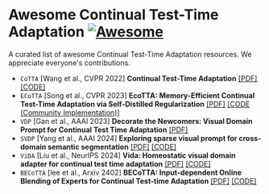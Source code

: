 # Awesome Continual Test-Time Adaptation [![Awesome](https://awesome.re/badge.svg)](https://awesome.re)

A curated list of awesome Continual Test-Time Adaptation resources. We appreciate everyone's contributions.


- `CoTTA` [Wang et al., CVPR 2022] **Continual Test-Time Adaptation** [[PDF]](https://arxiv.org/abs/2203.13591)  [[CODE]](https://github.com/qinenergy/cotta)
- `ECoTTA` [Song et al., CVPR 2023] **EcoTTA: Memory-Efficient Continual Test-Time Adaptation via Self-Distilled Regularization** [[PDF]](https://openaccess.thecvf.com/content/CVPR2023/html/Song_EcoTTA_Memory-Efficient_Continual_Test-Time_Adaptation_via_Self-Distilled_Regularization_CVPR_2023_paper.html)  [[CODE (Community Implementation)]](https://github.com/Lily-Le/EcoTTA)
- `VDP` [Gan et al., AAAI 2023] **Decorate the Newcomers: Visual Domain Prompt for Continual Test Time Adaptation** [[PDF]](https://arxiv.org/abs/2212.04145) 
- `SVDP` [Yang et al., AAAI 2024] **Exploring sparse visual prompt for cross-domain semantic segmentation** [[PDF]](https://arxiv.org/pdf/2303.09792.pdf)  [[CODE]](https://github.com/Anonymous-012/SVDP)
- `ViDA` [Liu et al., NeurIPS 2024] **Vida: Homeostatic visual domain adapter for continual test time adaptation** [[PDF]](https://arxiv.org/pdf/2306.04344.pdf) [[CODE]](https://github.com/Yangsenqiao/vida)
- `BECoTTA` [lee et al., Arxiv 2402] **BECoTTA: Input-dependent Online Blending of Experts for Continual Test-time Adaptation** [[PDF]](https://arxiv.org/abs/2402.08712) [[CODE]](https://github.com/daeunni/becotta)

